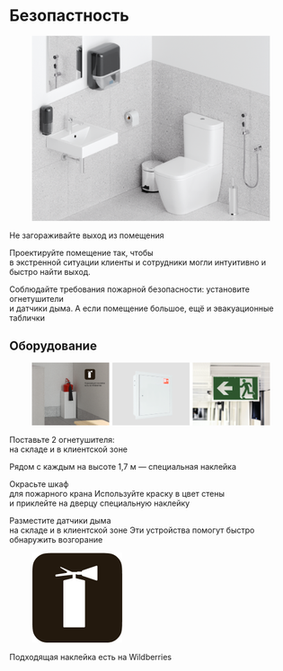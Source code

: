 # Безопастность

<figure><img src="../.gitbook/assets/image (46).png" alt=""><figcaption></figcaption></figure>

Не загораживайте выход из помещения

Проектируйте помещение так, чтобы\
в экстренной ситуации клиенты и сотрудники могли интуитивно и быстро найти выход.

Соблюдайте требования пожарной безопасности: установите огнетушители\
и датчики дыма. А если помещение большое, ещё и эвакуационные таблички

## Оборудование

<figure><img src="../.gitbook/assets/image (47).png" alt=""><figcaption></figcaption></figure>

Поставьте 2 огнетушителя:\
на складе и в клиентской зоне

Рядом с каждым на высоте 1,7 м — специальная наклейка

Окрасьте шкаф\
для пожарного крана Используйте краску в цвет стены\
и приклейте на дверцу специальную наклейку

Разместите датчики дыма\
на складе и в клиентской зоне Эти устройства помогут быстро обнаружить возгорание



<figure><img src="../.gitbook/assets/image (48).png" alt=""><figcaption></figcaption></figure>

Подходящая наклейка есть на Wildberries
